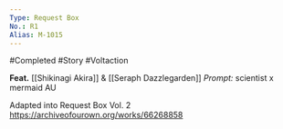 ```yaml
---
Type: Request Box
No.: R1
Alias: M-1015
---
```

#Completed #Story #Voltaction 

**Feat.** [[Shikinagi Akira]] & [[Seraph Dazzlegarden]]
*Prompt:* scientist x mermaid AU

Adapted into Request Box Vol. 2
https://archiveofourown.org/works/66268858